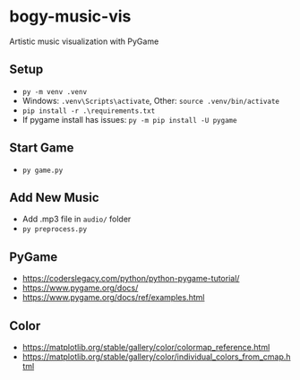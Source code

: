 # bogy-music-vis

Artistic music visualization with PyGame


## Setup

- `py -m venv .venv`
- Windows: `.venv\Scripts\activate`, Other: `source .venv/bin/activate`
- `pip install -r .\requirements.txt`
- If pygame install has issues: `py -m pip install -U pygame`


## Start Game

- `py game.py`


## Add New Music

- Add .mp3 file in `audio/` folder
- `py preprocess.py`


## PyGame

- https://coderslegacy.com/python/python-pygame-tutorial/
- https://www.pygame.org/docs/
- https://www.pygame.org/docs/ref/examples.html

## Color

- https://matplotlib.org/stable/gallery/color/colormap_reference.html
- https://matplotlib.org/stable/gallery/color/individual_colors_from_cmap.html
